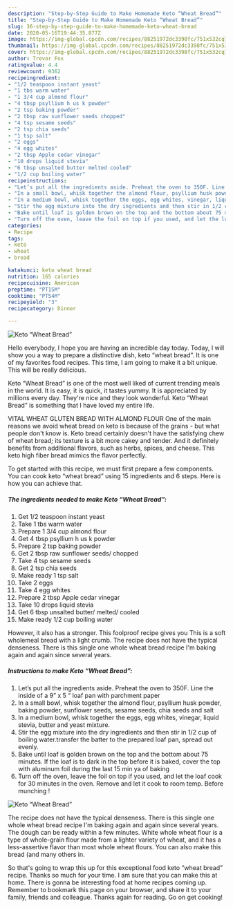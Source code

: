 ```yaml
---
description: "Step-by-Step Guide to Make Homemade Keto “Wheat Bread”"
title: "Step-by-Step Guide to Make Homemade Keto “Wheat Bread”"
slug: 36-step-by-step-guide-to-make-homemade-keto-wheat-bread
date: 2020-05-16T19:44:35.877Z
image: https://img-global.cpcdn.com/recipes/88251972dc3398fc/751x532cq70/keto-wheat-bread-recipe-main-photo.jpg
thumbnail: https://img-global.cpcdn.com/recipes/88251972dc3398fc/751x532cq70/keto-wheat-bread-recipe-main-photo.jpg
cover: https://img-global.cpcdn.com/recipes/88251972dc3398fc/751x532cq70/keto-wheat-bread-recipe-main-photo.jpg
author: Trevor Fox
ratingvalue: 4.4
reviewcount: 9362
recipeingredient:
- "1/2 teaspoon instant yeast"
- "1 tbs warm water"
- "1 3/4 cup almond flour"
- "4 tbsp psyllium h us k powder"
- "2 tsp baking powder"
- "2 tbsp raw sunflower seeds chopped"
- "4 tsp sesame seeds"
- "2 tsp chia seeds"
- "1 tsp salt"
- "2 eggs"
- "4 egg whites"
- "2 tbsp Apple cedar vinegar"
- "10 drops liquid stevia"
- "6 tbsp unsalted butter melted cooled"
- "1/2 cup boiling water"
recipeinstructions:
- "Let’s put all the ingredients aside. Preheat the oven to 350F. Line the inside of a 9” x 5 “ loaf pan with parchment paper"
- "In a small bowl, whisk together the almond flour, psyllium husk powder, baking powder, sunflower seeds, sesame seeds, chia seeds and salt"
- "In a medium bowl, whisk together the eggs, egg whites, vinegar, liquid stevia, butter and yeast mixture."
- "Stir the egg mixture into the dry ingredients and then stir in 1/2 cup of boiling water.transfer the batter to the prepared loaf pan, spread out evenly."
- "Bake until loaf is golden brown on the top and the bottom about 75 minutes. If the loaf is to dark in the top before it is baked, cover the top with aluminum foil during the last 15 min ya of baking"
- "Turn off the oven, leave the foil on top if you used, and let the loaf cook for 30 minutes in the oven. Remove and let it cook to room temp. Before munching !"
categories:
- Recipe
tags:
- keto
- wheat
- bread

katakunci: keto wheat bread 
nutrition: 165 calories
recipecuisine: American
preptime: "PT15M"
cooktime: "PT54M"
recipeyield: "3"
recipecategory: Dinner

---
```



![Keto “Wheat Bread”](https://img-global.cpcdn.com/recipes/88251972dc3398fc/751x532cq70/keto-wheat-bread-recipe-main-photo.jpg)

Hello everybody, I hope you are having an incredible day today. Today, I will show you a way to prepare a distinctive dish, keto “wheat bread”. It is one of my favorites food recipes. This time, I am going to make it a bit unique. This will be really delicious.

Keto “Wheat Bread” is one of the most well liked of current trending meals in the world. It is easy, it is quick, it tastes yummy. It is appreciated by millions every day. They're nice and they look wonderful. Keto “Wheat Bread” is something that I have loved my entire life.

VITAL WHEAT GLUTEN BREAD WITH ALMOND FLOUR One of the main reasons we avoid wheat bread on keto is because of the grains - but what people don&#39;t know is. Keto bread certainly doesn&#39;t have the satisfying chew of wheat bread; its texture is a bit more cakey and tender. And it definitely benefits from additional flavors, such as herbs, spices, and cheese. This keto high fiber bread mimics the flavor perfectly.


To get started with this recipe, we must first prepare a few components. You can cook keto “wheat bread” using 15 ingredients and 6 steps. Here is how you can achieve that.

<!--inarticleads1-->

##### The ingredients needed to make Keto “Wheat Bread”:

1. Get 1/2 teaspoon instant yeast
1. Take 1 tbs warm water
1. Prepare 1 3/4 cup almond flour
1. Get 4 tbsp psyllium h us k powder
1. Prepare 2 tsp baking powder
1. Get 2 tbsp raw sunflower seeds/ chopped
1. Take 4 tsp sesame seeds
1. Get 2 tsp chia seeds
1. Make ready 1 tsp salt
1. Take 2 eggs
1. Take 4 egg whites
1. Prepare 2 tbsp Apple cedar vinegar
1. Take 10 drops liquid stevia
1. Get 6 tbsp unsalted butter/ melted/ cooled
1. Make ready 1/2 cup boiling water


However, it also has a stronger. This foolproof recipe gives you This is a soft wholemeal bread with a light crumb. The recipe does not have the typical denseness. There is this single one whole wheat bread recipe I&#39;m baking again and again since several years. 

<!--inarticleads2-->

##### Instructions to make Keto “Wheat Bread”:

1. Let’s put all the ingredients aside. Preheat the oven to 350F. Line the inside of a 9” x 5 “ loaf pan with parchment paper
1. In a small bowl, whisk together the almond flour, psyllium husk powder, baking powder, sunflower seeds, sesame seeds, chia seeds and salt
1. In a medium bowl, whisk together the eggs, egg whites, vinegar, liquid stevia, butter and yeast mixture.
1. Stir the egg mixture into the dry ingredients and then stir in 1/2 cup of boiling water.transfer the batter to the prepared loaf pan, spread out evenly.
1. Bake until loaf is golden brown on the top and the bottom about 75 minutes. If the loaf is to dark in the top before it is baked, cover the top with aluminum foil during the last 15 min ya of baking
1. Turn off the oven, leave the foil on top if you used, and let the loaf cook for 30 minutes in the oven. Remove and let it cook to room temp. Before munching !
<img src="//assets-global.cpcdn.com/assets/icons/button_play-2c75c40dde080a61004c1f40b05d8f140eaff45d7e9e6481dc71c63d2e7c4909.png" alt="Keto “Wheat Bread”">

The recipe does not have the typical denseness. There is this single one whole wheat bread recipe I&#39;m baking again and again since several years. The dough can be ready within a few minutes. White whole wheat flour is a type of whole-grain flour made from a lighter variety of wheat, and it has a less-assertive flavor than most whole wheat flours. You can also make this bread (and many others in. 

So that's going to wrap this up for this exceptional food keto “wheat bread” recipe. Thanks so much for your time. I am sure that you can make this at home. There is gonna be interesting food at home recipes coming up. Remember to bookmark this page on your browser, and share it to your family, friends and colleague. Thanks again for reading. Go on get cooking!
